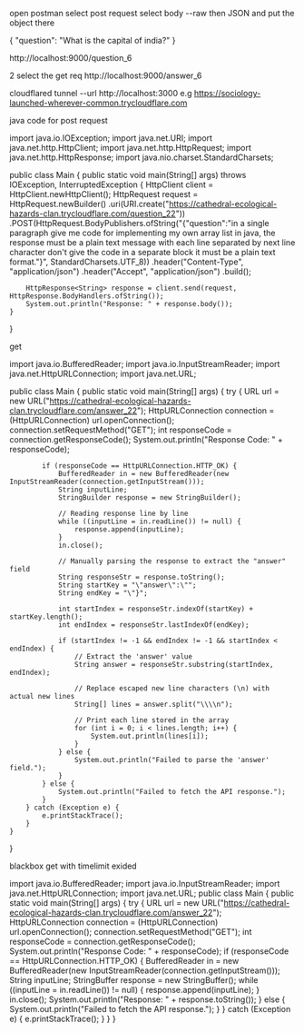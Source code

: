 open postman 
select post request
select body --raw then JSON
and put the object there

{
  "question": "What is the capital of india?"
}

http://localhost:9000/question_6


2 select the get req 
http://localhost:9000/answer_6




cloudflared tunnel --url http://localhost:3000
 e.g   https://sociology-launched-wherever-common.trycloudflare.com


java code for post request


import java.io.IOException;
import java.net.URI;
import java.net.http.HttpClient;
import java.net.http.HttpRequest;
import java.net.http.HttpResponse;
import java.nio.charset.StandardCharsets;

public class Main {
    public static void main(String[] args) throws IOException, InterruptedException {
        HttpClient client = HttpClient.newHttpClient();
        HttpRequest request = HttpRequest.newBuilder()
                .uri(URI.create("https://cathedral-ecological-hazards-clan.trycloudflare.com/question_22"))
                .POST(HttpRequest.BodyPublishers.ofString("{\"question\":\"in a single paragraph give me code for implementing my own array list in java, the response must be a plain text message with each line separated by next line character don't give the code in a separate block it must be a plain text format.\"}", StandardCharsets.UTF_8))
                .header("Content-Type", "application/json")
                .header("Accept", "application/json")
                .build();

        HttpResponse<String> response = client.send(request, HttpResponse.BodyHandlers.ofString());
        System.out.println("Response: " + response.body());
    }
}




get



import java.io.BufferedReader;
import java.io.InputStreamReader;
import java.net.HttpURLConnection;
import java.net.URL;

public class Main {
    public static void main(String[] args) {
        try {
            URL url = new URL("https://cathedral-ecological-hazards-clan.trycloudflare.com/answer_22");
            HttpURLConnection connection = (HttpURLConnection) url.openConnection();
            connection.setRequestMethod("GET");
            int responseCode = connection.getResponseCode();
            System.out.println("Response Code: " + responseCode);

            if (responseCode == HttpURLConnection.HTTP_OK) {
                BufferedReader in = new BufferedReader(new InputStreamReader(connection.getInputStream()));
                String inputLine;
                StringBuilder response = new StringBuilder();
                
                // Reading response line by line
                while ((inputLine = in.readLine()) != null) {
                    response.append(inputLine);
                }
                in.close();
                
                // Manually parsing the response to extract the "answer" field
                String responseStr = response.toString();
                String startKey = "\"answer\":\"";
                String endKey = "\"}";
                
                int startIndex = responseStr.indexOf(startKey) + startKey.length();
                int endIndex = responseStr.lastIndexOf(endKey);
                
                if (startIndex != -1 && endIndex != -1 && startIndex < endIndex) {
                    // Extract the 'answer' value
                    String answer = responseStr.substring(startIndex, endIndex);
                    
                    // Replace escaped new line characters (\n) with actual new lines
                    String[] lines = answer.split("\\\\n");
                    
                    // Print each line stored in the array
                    for (int i = 0; i < lines.length; i++) {
                        System.out.println(lines[i]);
                    }
                } else {
                    System.out.println("Failed to parse the 'answer' field.");
                }
            } else {
                System.out.println("Failed to fetch the API response.");
            }
        } catch (Exception e) {
            e.printStackTrace();
        }
    }
}




blackbox get with timelimit exided


import java.io.BufferedReader;
import java.io.InputStreamReader;
import java.net.HttpURLConnection;
import java.net.URL;
public class Main {
    public static void main(String[] args) {
        try {
            URL url = new URL("https://cathedral-ecological-hazards-clan.trycloudflare.com/answer_22");
            HttpURLConnection connection = (HttpURLConnection) url.openConnection();
            connection.setRequestMethod("GET");
            int responseCode = connection.getResponseCode();
            System.out.println("Response Code: " + responseCode);
            if (responseCode == HttpURLConnection.HTTP_OK) {
                BufferedReader in = new BufferedReader(new InputStreamReader(connection.getInputStream()));
                String inputLine;
                StringBuffer response = new StringBuffer();
                while ((inputLine = in.readLine()) != null) {
                    response.append(inputLine);
                }
                in.close();
                System.out.println("Response: " + response.toString());
            } else {
                System.out.println("Failed to fetch the API response.");
            }
        } catch (Exception e) {
            e.printStackTrace();
        }
    }
}